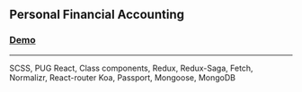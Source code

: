 
## Personal Financial Accounting

### [Demo](https://04.xpym-xpym.ru) 

---

SCSS, PUG
React, Class components, Redux, Redux-Saga, Fetch, Normalizr, React-router
Koa, Passport, Mongoose, MongoDB